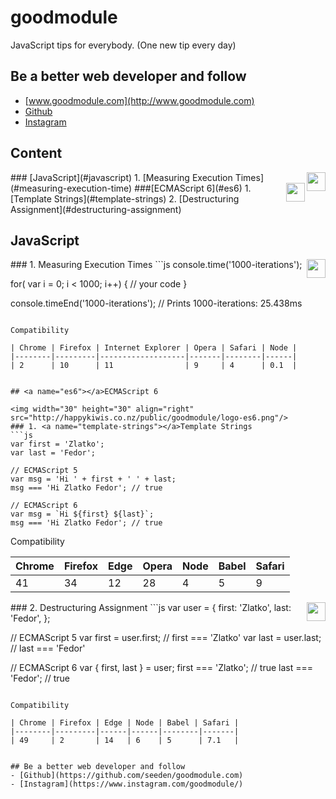 # goodmodule
JavaScript tips for everybody. (One new tip every day)

## Be a better web developer and follow
- [www.goodmodule.com](http://www.goodmodule.com)
- [Github](https://github.com/seeden/goodmodule.com)
- [Instagram](https://www.instagram.com/goodmodule/)

## Content
  
<img width="30" height="30" align="right" src="http://happykiwis.co.nz/public/goodmodule/logo-js.jpg"/>
### [JavaScript](#javascript) 
1. [Measuring Execution Times](#measuring-execution-time)

<img width="30" height="30" align="right" src="http://happykiwis.co.nz/public/goodmodule/logo-es6.png"/>
###[ECMAScript 6](#es6) 
1. [Template Strings](#template-strings)
2. [Destructuring Assignment](#destructuring-assignment)



## <a name="javascript"></a>JavaScript

<img width="30" height="30" align="right" src="http://happykiwis.co.nz/public/goodmodule/logo-js.jpg"/>
### 1. <a name="measuring-execution-time"></a>Measuring Execution Times
```js
console.time('1000-iterations');

for( var i = 0; i < 1000; i++) {
  // your code
}

console.timeEnd('1000-iterations');
// Prints 1000-iterations: 25.438ms
```

Compatibility

| Chrome | Firefox | Internet Explorer | Opera | Safari | Node |
|--------|---------|-------------------|-------|--------|------|
| 2      | 10      | 11                | 9     | 4      | 0.1  |


## <a name="es6"></a>ECMAScript 6

<img width="30" height="30" align="right" src="http://happykiwis.co.nz/public/goodmodule/logo-es6.png"/>
### 1. <a name="template-strings"></a>Template Strings
```js
var first = 'Zlatko';
var last = 'Fedor';

// ECMAScript 5
var msg = 'Hi ' + first + ' ' + last;
msg === 'Hi Zlatko Fedor'; // true

// ECMAScript 6
var msg = `Hi ${first} ${last}`;
msg === 'Hi Zlatko Fedor'; // true
```

Compatibility

| Chrome | Firefox | Edge | Opera | Node | Babel  | Safari |
|--------|---------|------|-------|------|--------|-------|
| 41     | 34      | 12   | 28    | 4    | 5      | 9     |

<img width="30" height="30" align="right" src="http://happykiwis.co.nz/public/goodmodule/logo-es6.png"/>
### 2. <a name="destructuring-assignment"></a>Destructuring Assignment
```js
var user = {
  first: 'Zlatko',
  last: 'Fedor',
};

// ECMAScript 5
var first = user.first; // first === 'Zlatko'
var last = user.last; // last === 'Fedor'

// ECMAScript 6
var { first, last } = user;
first === 'Zlatko'; // true
last === 'Fedor'; // true
```

Compatibility

| Chrome | Firefox | Edge | Node | Babel | Safari |
|--------|---------|------|------|--------|-------|
| 49     | 2       | 14   | 6    | 5      | 7.1   |


## Be a better web developer and follow
- [Github](https://github.com/seeden/goodmodule.com)
- [Instagram](https://www.instagram.com/goodmodule/)
 
